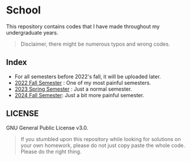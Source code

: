# School 
This repository contains codes that I have made throughout my undergraduate years.

> Disclaimer, there might be numerous typos and wrong codes. 

## Index
- For all semesters before 2022's fall, it will be uploaded later.
- [2022 Fall Semester](/DKU_2022_02) : One of my most painful semesters.
- [2023 Spring Semester](/DKU_2023_01) : Just a normal semester.
- [2024 Fall Semester](/KAIST_2024_MS): Just a bit more painful semester.

## LICENSE
GNU General Public License v3.0.
> If you stumbled upon this repository while looking for solutions on your own homework, please do not just copy paste the whole code. Please do the right thing.
